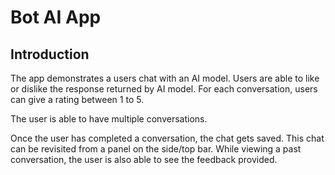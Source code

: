 # Bot AI App

## Introduction

The app demonstrates a users chat with an AI model. Users are able to like or dislike the response returned by AI model. For each conversation, users can give a rating between 1 to 5.

The user is able to have multiple conversations.

Once the user has completed a conversation, the chat gets saved. This chat can be
revisited from a panel on the side/top bar. While viewing a past conversation, the user
is also able to see the feedback provided. 


